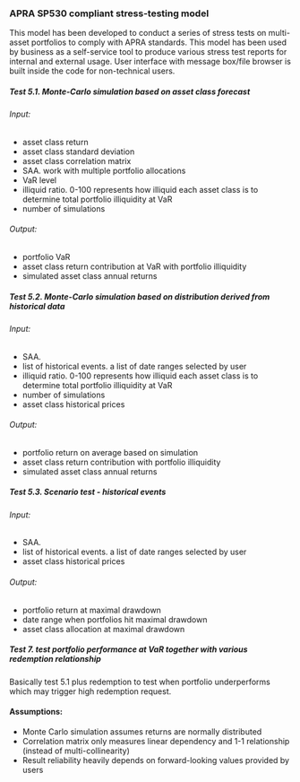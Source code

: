 ### APRA SP530 compliant stress-testing model
This model has been developed to conduct a series of stress tests on multi-asset portfolios to comply with APRA standards. This model has been used by business as a self-service tool to produce various stress test reports for internal and external usage. User interface with message box/file browser is built inside the code for non-technical users.

##### Test 5.1. Monte-Carlo simulation based on asset class forecast
###### Input:
* asset class return
* asset class standard deviation
* asset class correlation matrix
* SAA. work with multiple portfolio allocations
* VaR level
* illiquid ratio. 0-100 represents how illiquid each asset class is to determine total portfolio illiquidity at VaR            
* number of simulations

###### Output:
* portfolio VaR
* asset class return contribution at VaR with portfolio illiquidity
* simulated asset class annual returns

##### Test 5.2. Monte-Carlo simulation based on distribution derived from historical data
###### Input:
* SAA.
* list of historical events. a list of date ranges selected by user
* illiquid ratio. 0-100 represents how illiquid each asset class is to determine total portfolio illiquidity at VaR            
* number of simulations
* asset class historical prices

###### Output:
* portfolio return on average based on simulation
* asset class return contribution with portfolio illiquidity
* simulated asset class annual returns

##### Test 5.3. Scenario test - historical events
###### Input:
* SAA.
* list of historical events. a list of date ranges selected by user          
* asset class historical prices

###### Output:
* portfolio return at maximal drawdown
* date range when portfolios hit maximal drawdown
* asset class allocation at maximal drawdown

##### Test 7. test portfolio performance at VaR together with various redemption relationship
Basically test 5.1 plus redemption to test when portfolio underperforms which may trigger high redemption request.


#### Assumptions:
* Monte Carlo simulation assumes returns are normally distributed
* Correlation matrix only measures linear dependency and 1-1 relationship (instead of multi-collinearity)
* Result reliability heavily depends on forward-looking values provided by users
